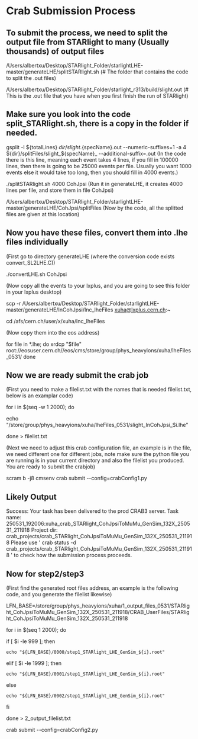 # Crab Submission Process

## To submit the process, we need to split the output file from STARlight to many (Usually thousands) of output files

/Users/albertxu/Desktop/STARlight_Folder/starlightLHE-master/generateLHE/splitSTARlight.sh (# The folder that contains the code to split the .out files)

/Users/albertxu/Desktop/STARlight_Folder/starlight_r313/build/slight.out (# This is the .out file that you have when you first finish the run of STARlight)

## Make sure you look into the code split_STARlight.sh, there is a copy in the folder if needed.
gsplit -l ${totalLines} ${dir}/slight.${specName}.out  --numeric-suffixes=1  -a 4   ${dir}/splitFiles/slight_${specName}_  --additional-suffix=.out
(In the code there is this line, meaning each event takes 4 lines, if you fill in 100000 lines, then there is going to be 25000 events per file. Usually you want 1000 events else it would take too long, then you should fill in 4000 events.)

./splitSTARlight.sh 4000 CohJpsi (Run it in generateLHE, it creates 4000 lines per file, and store them in file CohJpsi)

/Users/albertxu/Desktop/STARlight_Folder/starlightLHE-master/generateLHE/CohJpsi/splitFiles (Now by the code, all the splitted files are given at this location)

## Now you have these files, convert them into .lhe files individually
(First go to directory generateLHE (where the conversion code exists convert_SL2LHE.C))

./convertLHE.sh CohJpsi

(Now copy all the events to your lxplus, and you are going to see this folder in your lxplus desktop)

scp -r /Users/albertxu/Desktop/STARlight_Folder/starlightLHE-master/generateLHE/InCohJpsi/Inc_lheFiles xuha@lxplus.cern.ch:~

cd /afs/cern.ch/user/x/xuha/Inc_lheFiles

(Now copy them into the eos address)

for file in *.lhe; do
  xrdcp "$file" root://eosuser.cern.ch//eos/cms/store/group/phys_heavyions/xuha/lheFiles_0531/
done

## Now we are ready submit the crab job
(First you need to make a filelist.txt with the names that is needed filelist.txt, below is an examplar code)

for i in $(seq -w 1 2000); do

  echo "/store/group/phys_heavyions/xuha/lheFiles_0531/slight_InCohJpsi_$i.lhe"
  
done > filelist.txt

(Next we need to adjust this crab configuration file, an example is in the file, we need different one for different jobs, note make sure the python file you are running is in your current directory and also the filelist you produced. You are ready to submit the crabjob)

scram b -j8
cmsenv
crab submit --config=crabConfig1.py

## Likely Output
Success: Your task has been delivered to the prod CRAB3 server.
Task name: 250531_192006:xuha_crab_STARlight_CohJpsiToMuMu_GenSim_132X_250531_211918
Project dir: crab_projects/crab_STARlight_CohJpsiToMuMu_GenSim_132X_250531_211918
Please use ' crab status -d crab_projects/crab_STARlight_CohJpsiToMuMu_GenSim_132X_250531_211918 ' to check how the submission process proceeds.

## Now for step2/step3

(First find the generated root files address, an example is the following code, and you generate the filelist likewise)

LFN_BASE=/store/group/phys_heavyions/xuha/1_output_files_0531/STARlight_CohJpsiToMuMu_GenSim_132X_250531_211918/CRAB_UserFiles/STARlight_CohJpsiToMuMu_GenSim_132X_250531_211918

for i in $(seq 1 2000); do

  if [ $i -le 999 ]; then
  
    echo "${LFN_BASE}/0000/step1_STARlight_LHE_GenSim_${i}.root"
    
  elif [ $i -le 1999 ]; then
  
    echo "${LFN_BASE}/0001/step1_STARlight_LHE_GenSim_${i}.root"
    
  else
  
    echo "${LFN_BASE}/0002/step1_STARlight_LHE_GenSim_${i}.root"
    
  fi
  
done > 2_output_filelist.txt

crab submit --config=crabConfig2.py
